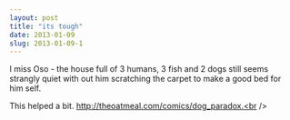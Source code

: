 ```yaml
---
layout: post
title: "its tough"
date: 2013-01-09
slug: 2013-01-09-1
---
```


I miss Oso - the house full of 3 humans, 3 fish and 2 dogs still seems strangly quiet with out him scratching the carpet to make a good bed for him self.  

This helped a bit.  http://theoatmeal.com/comics/dog_paradox.<br />
